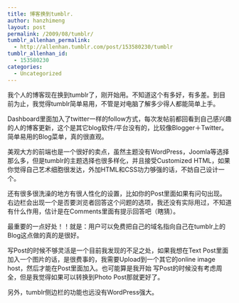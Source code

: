 ```yaml
---
title: 博客换到tumblr.
author: hanzhimeng
layout: post
permalink: /2009/08/tumblr/
tumblr_allenhan_permalink:
  - http://allenhan.tumblr.com/post/153580230/tumblr
tumblr_allenhan_id:
  - 153580230
categories:
  - Uncategorized
---
```

我个人的博客现在换到tumblr了，刚开始用。不知道这个有多好，有多差。到目前为止，我觉得tumblr简单易用，不管是对电脑了解多少得人都能简单上手。

Dashboard里面加入了twitter一样的follow方式，每次发帖前都回看到自己感兴趣的人的博客更新，这个是其它blog软件/平台没有的，比较像Blogger＋Twitter。简单易用的Blog菜单，真的很直观。

美观大方的前端也是一个很好的卖点，虽然主题没有WordPress，Joomla等选择那么多，但是tumblr的主题选择也很多样化，并且接受Customized HTML，如果你觉得自己艺术细胞很发达，外加HTML和CSS功力够强的话，不妨自己设计一个。

还有很多很洗澡的地方有很人性化的设置，比如你的Post里面如果有问句出现。右边栏会出现一个是否要浏览者回答这个问题的选项，我还没有实际用过，不知道有什么作用，估计是在Comments里面有提示回答吧（瞎猜）。

最重要的一点好处！！就是：用户可以免费把自己的域名指向自己在tumblr上的Blog这点做的真的是很好。

写Post的时候不够灵活是一个目前我发现的不足之处，如果我想在Text Post里面加入一个图片的话，是很费事的，我需要Upload到一个其它的online image host，然后才能在Post里面加入。也可能算是我开始 写Post的时候没有考虑周全，但是我觉得如果可以转换到Photo Post那就更好了。

另外，tumblr侧边栏的功能也远没有WordPress强大。
